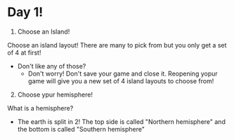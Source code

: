# Day 1!
1. Choose an Island!


Choose an island layout! There are many to pick from but you only get a set of 4 at first!
- Don't like any of those?
  - Don't worry! Don't save your game and close it. Reopening yopur game will give you a new set of 4 island layouts to choose from!
2. Choose ypur hemisphere!


What is a hemisphere?
- The earth is split in 2! The top side is called "Northern hemisphere" and the bottom is called "Southern hemisphere"
